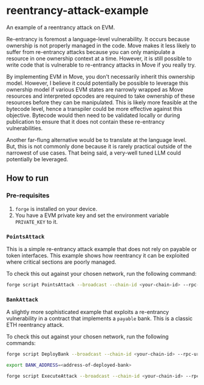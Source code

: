 # reentrancy-attack-example
An example of a reentrancy attack on EVM.

Re-entrancy is foremost a language-level vulnerability. It occurs because ownership is not properly managed in the code. Move makes it less likely to suffer from re-entrancy attacks because you can only manipulate a resource in one ownership context at a time. However, it is still possible to write code that is vulnerable to re-entrancy attacks in Move if you really try. 

By implementing EVM in Move, you don't necessarily inherit this ownership model. However, I believe it could potentially be possible to leverage this ownership model if various EVM states are narrowly wrapped as Move resources and interpreted opcodes are required to take ownership of these resources before they can be manipulated. This is likely more feasible at the bytecode level, hence a transpiler could be more effective against this objective. Bytecode would then need to be validated locally or during publication to ensure that it does not contain these re-entrancy vulnerabilities. 

Another far-flung alternative would be to translate at the language level. But, this is not commonly done because it is rarely practical outside of the narrowest of use cases. That being said, a very-well tuned LLM could potentially be leveraged. 

## How to run

### Pre-requisites
1. `forge` is installed on your device.
2. You have a EVM private key and set the environment variable `PRIVATE_KEY` to it.

### `PointsAttack`
This is a simple re-entrancy attack example that does not rely on payable or token interfaces. This example shows how reentrancy it can be exploited where critical sections are poorly managed.

To check this out against your chosen network, run the following command:

```bash
forge script PointsAttack --broadcast --chain-id <your-chain-id> --rpc-url <your-network> --sender <your-address> --private-key $PRIVATE_KEY
```

### `BankAttack`
A slightly more sophisticated example that exploits a re-entrancy vulnerability in a contract that implements a `payable` bank. This is a classic ETH reentrancy attack.

To check this out against your chosen network, run the following commands:

```bash
forge script DeployBank --broadcast --chain-id <your-chain-id> --rpc-url <your-network> --sender <your-address> --private-key $PRIVATE_KEY

export BANK_ADDRESS=<address-of-deployed-bank>

forge script ExecuteAttack --broadcast --chain-id <your-chain-id> --rpc-url <your-network> --sender <your-address> --private-key $PRIVATE_KEY --bank-address $BANK_ADDRESS
```
